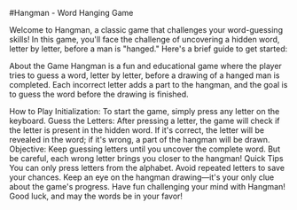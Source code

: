 
#Hangman - Word Hanging Game

Welcome to Hangman, a classic game that challenges your word-guessing skills! In this game, you'll face the challenge of uncovering a hidden word, letter by letter, before a man is "hanged." Here's a brief guide to get started:

About the Game
Hangman is a fun and educational game where the player tries to guess a word, letter by letter, before a drawing of a hanged man is completed. Each incorrect letter adds a part to the hangman, and the goal is to guess the word before the drawing is finished.

How to Play
Initialization: To start the game, simply press any letter on the keyboard.
Guess the Letters: After pressing a letter, the game will check if the letter is present in the hidden word. If it's correct, the letter will be revealed in the word; if it's wrong, a part of the hangman will be drawn.
Objective: Keep guessing letters until you uncover the complete word. But be careful, each wrong letter brings you closer to the hangman!
Quick Tips
You can only press letters from the alphabet.
Avoid repeated letters to save your chances.
Keep an eye on the hangman drawing—it's your only clue about the game's progress.
Have fun challenging your mind with Hangman! Good luck, and may the words be in your favor!
